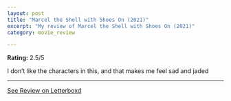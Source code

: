 ```yaml
---
layout: post
title: "Marcel the Shell with Shoes On (2021)"
excerpt: "My review of Marcel the Shell with Shoes On (2021)"
category: movie_review

---
```


**Rating:** 2.5/5

I don’t like the characters in this, and that makes me feel sad and jaded

<hr>

[See Review on Letterboxd](https://boxd.it/3vcrEJ)
